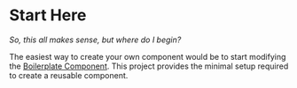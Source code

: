 # Start Here

_So, this all makes sense, but where do I begin?_

The easiest way to create your own component would be to start modifying the [Boilerplate Component](../libraries/COMPONENT-BOILERPLATE.md). This project provides the minimal setup required to create a reusable component.
